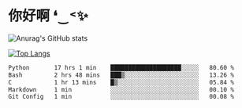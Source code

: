 # 你好啊 ❛‿˂✨

![Anurag's GitHub stats](https://github-readme-stats.vercel.app/api?username=ZombieFly&count_private=true&show_icons=true)

[![Top Langs](https://github-readme-stats.vercel.app/api/top-langs/?username=ZombieFly&layout=compact&count_private=true&hide=Ruby,makefile)](https://github.com/anuraghazra/github-readme-stats)

<!--START_SECTION:waka-->

```txt
Python       17 hrs 1 min    ████████████████████░░░░░   80.60 %
Bash         2 hrs 48 mins   ███▒░░░░░░░░░░░░░░░░░░░░░   13.26 %
C            1 hr 13 mins    █▒░░░░░░░░░░░░░░░░░░░░░░░   05.84 %
Markdown     1 min           ░░░░░░░░░░░░░░░░░░░░░░░░░   00.10 %
Git Config   1 min           ░░░░░░░░░░░░░░░░░░░░░░░░░   00.08 %
```

<!--END_SECTION:waka-->
